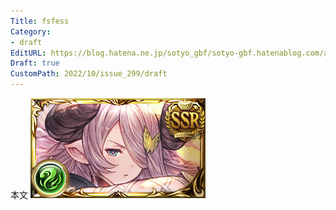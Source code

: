 ```yaml
---
Title: fsfess
Category:
- draft
EditURL: https://blog.hatena.ne.jp/sotyo_gbf/sotyo-gbf.hatenablog.com/atom/entry/4207112889924322865
Draft: true
CustomPath: 2022/10/issue_299/draft
---
```


本文
![画像](image/unnamed.png)
